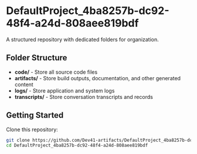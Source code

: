 # DefaultProject_4ba8257b-dc92-48f4-a24d-808aee819bdf
A structured repository with dedicated folders for organization.

## Folder Structure

- **code/** - Store all source code files
- **artifacts/** - Store build outputs, documentation, and other generated content
- **logs/** - Store application and system logs
- **transcripts/** - Store conversation transcripts and records

## Getting Started

Clone this repository:
```bash
git clone https://github.com/Dev41-artifacts/DefaultProject_4ba8257b-dc92-48f4-a24d-808aee819bdf
cd DefaultProject_4ba8257b-dc92-48f4-a24d-808aee819bdf
```
